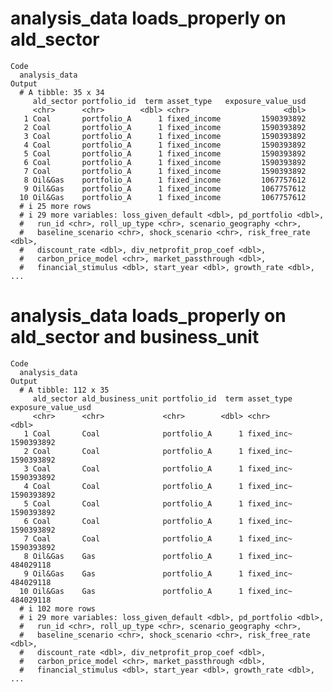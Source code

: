 # analysis_data loads_properly on ald_sector

    Code
      analysis_data
    Output
      # A tibble: 35 x 34
         ald_sector portfolio_id  term asset_type   exposure_value_usd
         <chr>      <chr>        <dbl> <chr>                     <dbl>
       1 Coal       portfolio_A      1 fixed_income         1590393892
       2 Coal       portfolio_A      1 fixed_income         1590393892
       3 Coal       portfolio_A      1 fixed_income         1590393892
       4 Coal       portfolio_A      1 fixed_income         1590393892
       5 Coal       portfolio_A      1 fixed_income         1590393892
       6 Coal       portfolio_A      1 fixed_income         1590393892
       7 Coal       portfolio_A      1 fixed_income         1590393892
       8 Oil&Gas    portfolio_A      1 fixed_income         1067757612
       9 Oil&Gas    portfolio_A      1 fixed_income         1067757612
      10 Oil&Gas    portfolio_A      1 fixed_income         1067757612
      # i 25 more rows
      # i 29 more variables: loss_given_default <dbl>, pd_portfolio <dbl>,
      #   run_id <chr>, roll_up_type <chr>, scenario_geography <chr>,
      #   baseline_scenario <chr>, shock_scenario <chr>, risk_free_rate <dbl>,
      #   discount_rate <dbl>, div_netprofit_prop_coef <dbl>,
      #   carbon_price_model <chr>, market_passthrough <dbl>,
      #   financial_stimulus <dbl>, start_year <dbl>, growth_rate <dbl>, ...

# analysis_data loads_properly on ald_sector and business_unit

    Code
      analysis_data
    Output
      # A tibble: 112 x 35
         ald_sector ald_business_unit portfolio_id  term asset_type exposure_value_usd
         <chr>      <chr>             <chr>        <dbl> <chr>                   <dbl>
       1 Coal       Coal              portfolio_A      1 fixed_inc~         1590393892
       2 Coal       Coal              portfolio_A      1 fixed_inc~         1590393892
       3 Coal       Coal              portfolio_A      1 fixed_inc~         1590393892
       4 Coal       Coal              portfolio_A      1 fixed_inc~         1590393892
       5 Coal       Coal              portfolio_A      1 fixed_inc~         1590393892
       6 Coal       Coal              portfolio_A      1 fixed_inc~         1590393892
       7 Coal       Coal              portfolio_A      1 fixed_inc~         1590393892
       8 Oil&Gas    Gas               portfolio_A      1 fixed_inc~          484029118
       9 Oil&Gas    Gas               portfolio_A      1 fixed_inc~          484029118
      10 Oil&Gas    Gas               portfolio_A      1 fixed_inc~          484029118
      # i 102 more rows
      # i 29 more variables: loss_given_default <dbl>, pd_portfolio <dbl>,
      #   run_id <chr>, roll_up_type <chr>, scenario_geography <chr>,
      #   baseline_scenario <chr>, shock_scenario <chr>, risk_free_rate <dbl>,
      #   discount_rate <dbl>, div_netprofit_prop_coef <dbl>,
      #   carbon_price_model <chr>, market_passthrough <dbl>,
      #   financial_stimulus <dbl>, start_year <dbl>, growth_rate <dbl>, ...


